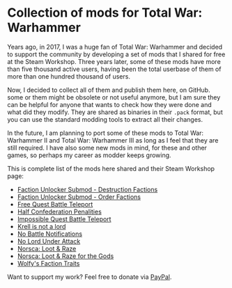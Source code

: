# Collection of mods for Total War: Warhammer

Years ago, in 2017, I was a huge fan of Total War: Warhammer and decided to
support the community by developing a set of mods that I shared for free at
the Steam Workshop. Three years later, some of these mods have more than five
thousand active users, having been the total userbase of them of more than
one hundred thousand of users.

Now, I decided to collect all of them and publish them here, on GitHub. some
or them might be obsolete or not useful anymore, but I am sure they can be
helpful for anyone that wants to check how they were done and what did they
modify. They are shared as binaries in their `.pack` format, but you can use
the standard modding tools to extract all their changes.

In the future, I am planning to port some of these mods to Total War: Warhammer
II and Total War: Warhammer III as long as I feel that they are still required.
I have also some new mods in mind, for these and other games, so perhaps my
career as modder keeps growing.

This is complete list of the mods here shared and their Steam Workshop page:

* [Faction Unlocker Submod - Destruction Factions](http://steamcommunity.com/sharedfiles/filedetails/?id=1105739137)
* [Faction Unlocker Submod - Order Factions](http://steamcommunity.com/sharedfiles/filedetails/?id=1105739425)
* [Free Quest Battle Teleport](http://steamcommunity.com/sharedfiles/filedetails/?id=1118166368)
* [Half Confederation Penalities](http://steamcommunity.com/sharedfiles/filedetails/?id=1132916263)
* [Impossible Quest Battle Teleport](https://steamcommunity.com/sharedfiles/filedetails/?id=1118164395)
* [Krell is not a lord](https://steamcommunity.com/sharedfiles/filedetails/?id=1117584463)
* [No Battle Notifications](http://steamcommunity.com/sharedfiles/filedetails/?id=1132916287)
* [No Lord Under Attack](https://steamcommunity.com/sharedfiles/filedetails/?id=1121585677)
* [Norsca: Loot & Raze](https://steamcommunity.com/sharedfiles/filedetails/?id=1118362434)
* [Norsca: Loot & Raze for the Gods](https://steamcommunity.com/sharedfiles/filedetails/?id=1118471309)
* [Wolfy's Faction Traits](http://steamcommunity.com/sharedfiles/filedetails/?id=1107494226)

Want to support my work? Feel free to donate via
[PayPal](https://paypal.me/echaravolar).
